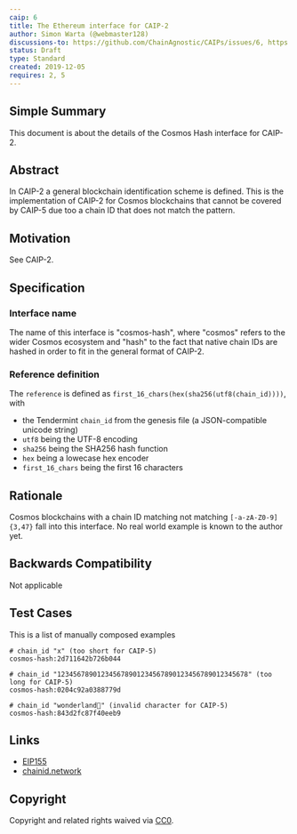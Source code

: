 ```yaml
---
caip: 6
title: The Ethereum interface for CAIP-2
author: Simon Warta (@webmaster128)
discussions-to: https://github.com/ChainAgnostic/CAIPs/issues/6, https://github.com/ChainAgnostic/CAIPs/pull/1
status: Draft
type: Standard
created: 2019-12-05
requires: 2, 5
---
```


## Simple Summary

This document is about the details of the Cosmos Hash interface for CAIP-2.

## Abstract

In CAIP-2 a general blockchain identification scheme is defined. This is the
implementation of CAIP-2 for Cosmos blockchains that cannot be covered by CAIP-5
due too a chain ID that does not match the pattern.

## Motivation

See CAIP-2.

## Specification

### Interface name

The name of this interface is "cosmos-hash", where "cosmos" refers to the wider Cosmos ecosystem and "hash" to the fact that native chain IDs are hashed in order to fit in the general format of CAIP-2.

### Reference definition

The `reference` is defined as `first_16_chars(hex(sha256(utf8(chain_id))))`, with

- the Tendermint `chain_id` from the genesis file (a JSON-compatible unicode string)
- `utf8` being the UTF-8 encoding
- `sha256` being the SHA256 hash function
- `hex` being a lowecase hex encoder
- `first_16_chars` being the first 16 characters

## Rationale

Cosmos blockchains with a chain ID matching not matching `[-a-zA-Z0-9]{3,47}` fall into this interface. No real world example is known to the author yet.

## Backwards Compatibility

Not applicable

## Test Cases

This is a list of manually composed examples

```
# chain_id "x" (too short for CAIP-5)
cosmos-hash:2d711642b726b044

# chain_id "123456789012345678901234567890123456789012345678" (too long for CAIP-5)
cosmos-hash:0204c92a0388779d

# chain_id "wonderland🧝" (invalid character for CAIP-5)
cosmos-hash:843d2fc87f40eeb9
```

## Links

- [EIP155](https://eips.ethereum.org/EIPS/eip-155)
- [chainid.network](https://chainid.network/)

## Copyright

Copyright and related rights waived via [CC0](https://creativecommons.org/publicdomain/zero/1.0/).
